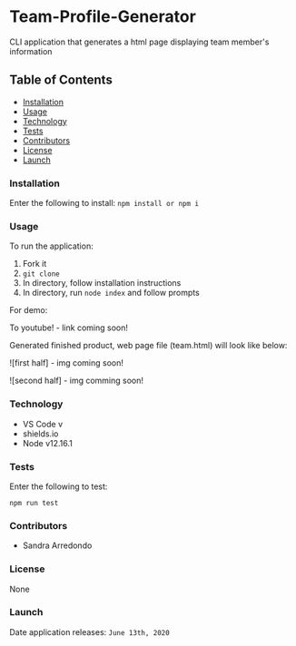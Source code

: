 # Team-Profile-Generator

CLI application that generates a html page displaying team member's information

## Table of Contents

* [Installation](#installation)
* [Usage](#usage)
* [Technology](#technology)
* [Tests](#tests)
* [Contributors](#contributors)
* [License](#license)
* [Launch](#launch)

### Installation

Enter the following to install:
`npm install or npm i`

### Usage

To run the application:
1. Fork it
2. `git clone`
3. In directory, follow installation instructions
4. In directory, run `node index` and follow prompts

For demo:

To youtube! - link coming soon!

Generated finished product, web page file (team.html) will look like below:

![first half] - img coming soon!

![second half] - img comming soon!

### Technology

* VS Code v
* shields.io
* Node v12.16.1

### Tests

Enter the following to test:

`npm run test`

### Contributors

* Sandra Arredondo

### License

None

### Launch

Date application releases: `June 13th, 2020`
